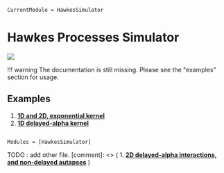 ```@meta
CurrentModule = HawkesSimulator
```

# Hawkes Processes Simulator

[![](https://img.shields.io/static/v1?logo=GitHub&label=Open%20on%20GitHub&message=HawkesSimulator.jl&color=blue)](https://github.com/dylanfesta/HawkesSimulator.jl)

!!! warning
    The documentation is still missing. Please see the "examples" section for usage.


## Examples

1. [**1D and 2D, exponential kernel**](./exp_1and2D.md)
1. [**1D delayed-alpha kernel**](./alphadelay.md)

```@index
```

```@autodocs
Modules = [HawkesSimulator]
```

TODO : add other  file.
[comment]: <> ( 1. [**2D delayed-alpha interactions, and non-delayed autapses**](./2d_delay_autapses.md) )
